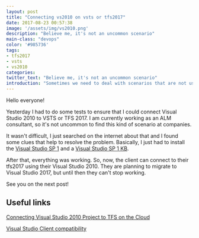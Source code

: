 ```yaml
---
layout: post
title: "Connecting vs2010 on vsts or tfs2017"
date: 2017-08-23 00:57:38
image: '/assets/img/vs2010.png'
description: "Believe me, it's not an uncommon scenario"
main-class: "devops"
color: '#985736'
tags:
- tfs2017
- vsts
- vs2010
categories:
twitter_text: "Believe me, it's not an uncommon scenario"
introduction: "Sometimes we need to deal with scenarios that are not using the last versions of everything. And that's ok, we need to solve our client's problems!"
---
```


Hello everyone!

Yesterday I had to do some tests to ensure that I could connect Visual Studio 2010 to VSTS or TFS 2017. I am currently working as an ALM consultant, so it's not uncommon to find this kind of scenario at companies.

It wasn't difficult, I just searched on the internet about that and I found some clues that help to resolve the problem. Basically, I just had to install the [Visual Studio SP 1](https://1drv.ms/u/s!AkZjxAmgIji1gZ9R8S6uNpvE3zIPXw) and a [Visual Studio SP 1 KB](https://1drv.ms/u/s!AkZjxAmgIji1gZ9S6CEkzapqoWXDpQ).

After that, everything was working. So, now, the client can connect to their tfs2017 using their Visual Studio 2010. They are planning to migrate to Visual Studio 2017, but until then they can't stop working.

See you on the next post!


## Useful links
[Connecting Visual Studio 2010 Project to TFS on the Cloud](https://blogs.msdn.microsoft.com/africaapps/2013/02/19/connecting-visual-studio-2010-project-to-tfs-on-the-cloud/)

[Visual Studio Client compatibility](https://www.visualstudio.com/en-us/docs/setup-admin/requirements#client-compatibility)

